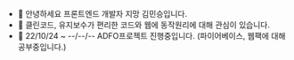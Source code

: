 - 👋 안녕하세요 프론트엔드 개발자 지망 김민승입니다.
- 👀 클린코드, 유지보수가 편리한 코드와 웹에 동작원리에 대해 관심이 있습니다.
- 🌱 22/10/24 ~ --/--/-- ADFO프로젝트 진행중입니다. (파이어베이스, 웹팩에 대해 공부중입니다.)

<!---
KMS9612/KMS9612 is a ✨ special ✨ repository because its `README.md` (this file) appears on your GitHub profile.
You can click the Preview link to take a look at your changes.
--->
